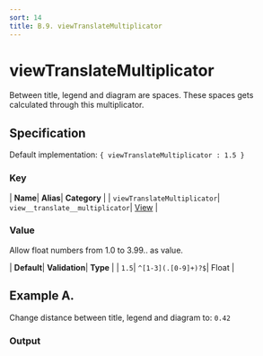 ```yaml
---
sort: 14
title: B.9. viewTranslateMultiplicator
---
```

# viewTranslateMultiplicator

Between title, legend and diagram are spaces. These spaces gets calculated through this multiplicator.


## Specification

Default implementation: ```{ viewTranslateMultiplicator : 1.5 }```

### Key

| **Name**| **Alias**| **Category** |
| ```viewTranslateMultiplicator```| ```view__translate__multiplicator```| [View](../options/#view) |

### Value

Allow float numbers from 1.0 to 3.99.. as value.

| **Default**| **Validation**| **Type** |
| ```1.5```| ```^[1-3](.[0-9]+)?$```| Float |



## Example A.

Change distance between title, legend and diagram to: ```0.42```

### Output

  <div id="a">
      <script> 
          d3.statosio( 
    file, 
    "domain", 
    [ "mobile" ], 
    { "self" : 0.42, "view__dom_id" : "a" }
)

      </script>
  </div>

Open output in a [blank window](../sources/viewTranslateMultiplicator--example-a.html){:target="_self"}. 
Download examples [as zip](../sources/viewTranslateMultiplicator.zip){:target="_blank"}. 

### Parameters

This dataset shows the mobile google pagerank performance score for a certain website.

| | **Value** | **Type** |
|------:|:------|:------|
| **Source** | ["../data/1-json-durstexpress.json"](../data/1-json-durstexpress.json) | String |
| **X** | ```"domain"``` | String |
| **Y** | ```[ "mobile" ]``` | Array |
| **Options** | ```{ "self" : 0.42 }``` | Object |


### Source Code

* Invoke Function

```javascript
d3.statosio( 
    file, 
    "domain", 
    [ "mobile" ], 
    { "self" : 0.42 }
)
```

* HTML Implementation

```html
<!DOCTYPE html>
<head>
    <title>d3.statosio - viewTranslateMultiplicator</title>
    <meta content="text/html;charset=utf-8" http-equiv="Content-Type">
    <meta content="utf-8" http-equiv="encoding">
    <script src="https://cdnjs.cloudflare.com/ajax/libs/d3/6.2.0/d3.js"></script>
    <script src="../libs/statosio.js"></script>
</head>
<body>
    <script>
        d3.json( "../data/1-json-durstexpress.json" )
            .then( ( file ) => {
                d3.statosio( 
                    file, 
                    "domain", 
                    [ "mobile" ], 
                    { "self" : 0.42 }
                )
                h = document.createElement("a")
                h.setAttribute("href", "../options/view__translate__multiplicator.html#example-a")
                h.innerText = "BACK"
                document.body.append(h)
            } )
    </script>
    <div style="display:none;">Change distance between title, legend and diagram to: ```0.42```</div>
</body>
```
## Example B.

Change distance between title, legend and diagram to: ```2.42```

### Output

  <div id="b">
      <script> 
          d3.statosio( 
    file, 
    "domain", 
    [ "mobile" ], 
    { "self" : 2.42, "view__dom_id" : "b" }
)

      </script>
  </div>

Open output in a [blank window](../sources/viewTranslateMultiplicator--example-b.html){:target="_self"}. 
Download examples [as zip](../sources/viewTranslateMultiplicator.zip){:target="_blank"}. 

### Parameters

This dataset shows the mobile google pagerank performance score for a certain website.

| | **Value** | **Type** |
|------:|:------|:------|
| **Source** | ["../data/1-json-durstexpress.json"](../data/1-json-durstexpress.json) | String |
| **X** | ```"domain"``` | String |
| **Y** | ```[ "mobile" ]``` | Array |
| **Options** | ```{ "self" : 2.42 }``` | Object |


### Source Code

* Invoke Function

```javascript
d3.statosio( 
    file, 
    "domain", 
    [ "mobile" ], 
    { "self" : 2.42 }
)
```

* HTML Implementation

```html
<!DOCTYPE html>
<head>
    <title>d3.statosio - viewTranslateMultiplicator</title>
    <meta content="text/html;charset=utf-8" http-equiv="Content-Type">
    <meta content="utf-8" http-equiv="encoding">
    <script src="https://cdnjs.cloudflare.com/ajax/libs/d3/6.2.0/d3.js"></script>
    <script src="../libs/statosio.js"></script>
</head>
<body>
    <script>
        d3.json( "../data/1-json-durstexpress.json" )
            .then( ( file ) => {
                d3.statosio( 
                    file, 
                    "domain", 
                    [ "mobile" ], 
                    { "self" : 2.42 }
                )
                h = document.createElement("a")
                h.setAttribute("href", "../options/view__translate__multiplicator.html#example-b")
                h.innerText = "BACK"
                document.body.append(h)
            } )
    </script>
    <div style="display:none;">Change distance between title, legend and diagram to: ```2.42```</div>
</body>
```
